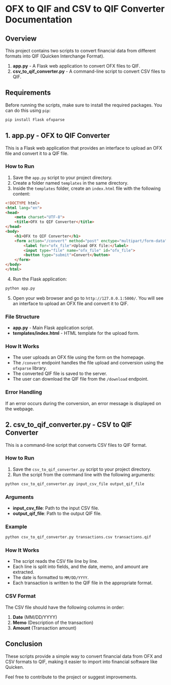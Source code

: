 
# OFX to QIF and CSV to QIF Converter Documentation

## Overview

This project contains two scripts to convert financial data from different formats into QIF (Quicken Interchange Format). 

1. **app.py** - A Flask web application to convert OFX files to QIF.
2. **csv_to_qif_converter.py** - A command-line script to convert CSV files to QIF.

## Requirements

Before running the scripts, make sure to install the required packages. You can do this using `pip`:

```sh
pip install Flask ofxparse
```

## 1. app.py - OFX to QIF Converter

This is a Flask web application that provides an interface to upload an OFX file and convert it to a QIF file.

### How to Run

1. Save the `app.py` script to your project directory.
2. Create a folder named `templates` in the same directory.
3. Inside the `templates` folder, create an `index.html` file with the following content:

```html
<!DOCTYPE html>
<html lang="en">
<head>
    <meta charset="UTF-8">
    <title>OFX to QIF Converter</title>
</head>
<body>
    <h1>OFX to QIF Converter</h1>
    <form action="/convert" method="post" enctype="multipart/form-data">
        <label for="ofx_file">Upload OFX file:</label>
        <input type="file" name="ofx_file" id="ofx_file">
        <button type="submit">Convert</button>
    </form>
</body>
</html>
```

4. Run the Flask application:

```sh
python app.py
```

5. Open your web browser and go to `http://127.0.0.1:5000/`. You will see an interface to upload an OFX file and convert it to QIF.

### File Structure

- **app.py** - Main Flask application script.
- **templates/index.html** - HTML template for the upload form.

### How It Works

- The user uploads an OFX file using the form on the homepage.
- The `/convert` endpoint handles the file upload and conversion using the `ofxparse` library.
- The converted QIF file is saved to the server.
- The user can download the QIF file from the `/download` endpoint.

### Error Handling

If an error occurs during the conversion, an error message is displayed on the webpage.

## 2. csv_to_qif_converter.py - CSV to QIF Converter

This is a command-line script that converts CSV files to QIF format.

### How to Run

1. Save the `csv_to_qif_converter.py` script to your project directory.
2. Run the script from the command line with the following arguments:

```sh
python csv_to_qif_converter.py input_csv_file output_qif_file
```

### Arguments

- **input_csv_file**: Path to the input CSV file.
- **output_qif_file**: Path to the output QIF file.

### Example

```sh
python csv_to_qif_converter.py transactions.csv transactions.qif
```

### How It Works

- The script reads the CSV file line by line.
- Each line is split into fields, and the date, memo, and amount are extracted.
- The date is formatted to `MM/DD/YYYY`.
- Each transaction is written to the QIF file in the appropriate format.

### CSV Format

The CSV file should have the following columns in order:
1. **Date** (MM/DD/YYYY)
2. **Memo** (Description of the transaction)
3. **Amount** (Transaction amount)

## Conclusion

These scripts provide a simple way to convert financial data from OFX and CSV formats to QIF, making it easier to import into financial software like Quicken.

Feel free to contribute to the project or suggest improvements.
